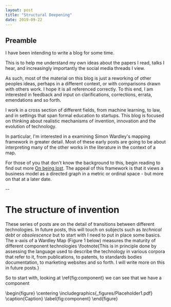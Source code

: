 ```yaml
---
layout: post
title: "Structural Deepening"
date: 2019-09-22
---
```


## Preamble

I have been intending to write a blog for some time.

This is to help me understand my own ideas about the papers I read, talks I hear, and increasingly importantly the social media threads I view. 

As such, most of the material on this blog is just a reworking of other peoples ideas, perhaps in a different context, or with comparisons drawn with others work. I hope it is all referenced correctly. To this end, I am interested in feedback and input on clarifications, corrections, errata, emendations and so forth. 

I work in a cross section of different fields, from machine learning, to law, and in settings that span formal education to startups. This blog is focused on thinking about realistic mechanisms of invention, innovation and the evolution of technology.   

In particular, I'm interested in a examining Simon Wardley's mapping framework in greater detail. Most of these early posts are going to be about interpreting many of the other works in the literature in the context of a map. 

For those of you that don't know the background to this, begin reading to find out more [On being lost](https://medium.com/wardleymaps/on-being-lost-2ef5f05eb1ec). The appeal of this framework is that it views a business model as a directed graph in a metric or ordinal space - but more on that at a later date. 

--

# The structure of invention

These series of posts are on the detail of transitions between different technologies. In future posts, this will touch on subjects such as *technical debt* or *obsolescence* but to start with I need to put in place some basics. 
The x-axis of a Wardley Map (Figure 1 below) measures the maturity of different component technologies \footnote{This is in principle done by assessing the language used to describe the technology in various corpora that refer to it, from publications, to patents, to standards bodies documentation, to marketing websites and so forth. I will write more on this in future posts.}

So to start with, looking at \ref{fig:component} we can see that we have a component 



\begin{figure}
    \centering
    \includegraphics{_figures/Placeholder1.pdf}
    \caption{Caption}
    \label{fig:component}
\end{figure}

